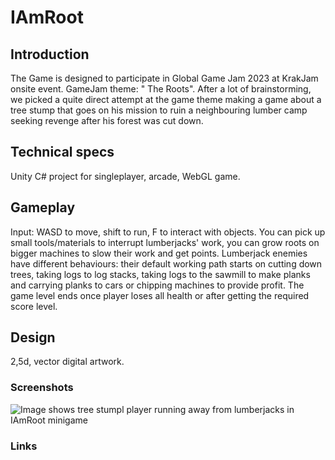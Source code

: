 # IAmRoot
 
## Introduction
The Game is designed to participate in Global Game Jam 2023 at KrakJam onsite event. GameJam theme: " The Roots". 
After a lot of brainstorming, we picked a quite direct attempt at the game theme making a game about a tree stump that goes on his mission to ruin a neighbouring lumber camp seeking revenge after his forest was cut down.

## Technical specs
Unity C# project for singleplayer, arcade, WebGL game.

## Gameplay
Input: WASD to move, shift to run, F to interact with objects.
You can pick up small tools/materials to interrupt lumberjacks' work, you can grow roots on bigger machines to slow their work and get points.
Lumberjack enemies have different behaviours: their default working path starts on cutting down trees, taking logs to log stacks, taking logs to the sawmill to make planks and carrying planks to cars or chipping machines to provide profit.
The game level ends once player loses all health or after getting the required score level.

## Design
2,5d, vector digital artwork.

### Screenshots
![Image shows tree stumpl player running away from lumberjacks in IAmRoot minigame]([https://ggj.s3.amazonaws.com/styles/game_content__wide/games/screenshots/2023/02/768049/iamroot2.png](https://img.itch.zone/aW1hZ2UvMjA1MTg1MS8xMjA2NjQwMS5qcGc=/250x600/4sMxJ2.jpg))

### Links
